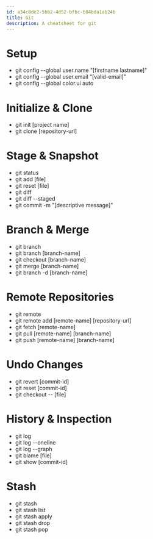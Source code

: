 ```yaml
---
id: a34c8de2-5bb2-4d52-bfbc-b84bda1ab24b
title: Git
description: A cheatsheet for git
---
```


# Setup
- git config --global user.name "[firstname lastname]"
- git config --global user.email "[valid-email]"
- git config --global color.ui auto

# Initialize & Clone
- git init [project name]
- git clone [repository-url]

# Stage & Snapshot
- git status
- git add [file]
- git reset [file]
- git diff
- git diff --staged
- git commit -m "[descriptive message]"

# Branch & Merge
- git branch
- git branch [branch-name]
- git checkout [branch-name]
- git merge [branch-name]
- git branch -d [branch-name]

# Remote Repositories
- git remote
- git remote add [remote-name] [repository-url]
- git fetch [remote-name]
- git pull [remote-name] [branch-name]
- git push [remote-name] [branch-name]

# Undo Changes
- git revert [commit-id]
- git reset [commit-id]
- git checkout -- [file]

# History & Inspection
- git log
- git log --oneline
- git log --graph
- git blame [file]
- git show [commit-id]

# Stash
- git stash
- git stash list
- git stash apply
- git stash drop
- git stash pop

